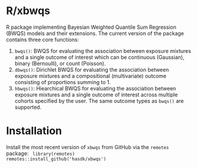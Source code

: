 # R/xbwqs
R package implementing Bayesian Weighted Quantile Sum Regression (BWQS) models and their extensions. The current version of the package contains three core functions:
  1. `bwqs()`: BWQS for evaluating the association between exposure mixtures and a single outcome of interest which can be continuous (Gaussian), binary (Bernoulli), or count (Poisson).
  2. `dbwqs()`: Dirichlet BWQS for evaluating the association between exposure mixtures and a compositional (multivariate) outcome consisting of proportions summing to 1. 
  3. `hbwqs()`: Hiearchical BWQS for evaluating the association between exposure mixtures and a single outcome of interest across multiple cohorts specified by the user. The same outcome types as `bwqs()` are supported.
  
# Installation 
Install the most recent version of `xbwqs` from GitHub via the `remotes` package:
<code>
library(remotes)
remotes::install_github('hasdk/xbwqs')
</code>

